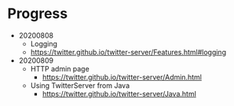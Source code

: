 # Progress

- 20200808
	- Logging
	- https://twitter.github.io/twitter-server/Features.html#logging
- 20200809
	- HTTP admin page
		- https://twitter.github.io/twitter-server/Admin.html
	- Using TwitterServer from Java
		- https://twitter.github.io/twitter-server/Java.html
